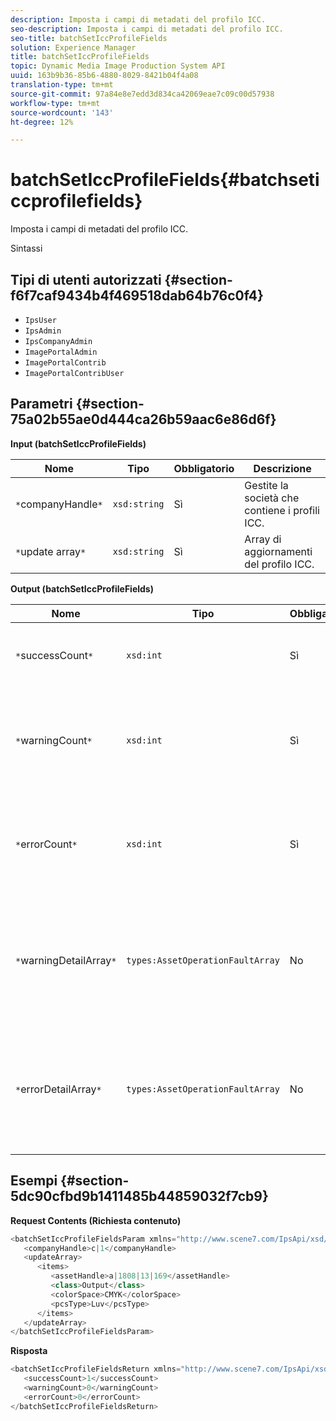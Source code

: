 ```yaml
---
description: Imposta i campi di metadati del profilo ICC.
seo-description: Imposta i campi di metadati del profilo ICC.
seo-title: batchSetIccProfileFields
solution: Experience Manager
title: batchSetIccProfileFields
topic: Dynamic Media Image Production System API
uuid: 163b9b36-85b6-4880-8029-8421b04f4a08
translation-type: tm+mt
source-git-commit: 97a84e8e7edd3d834ca42069eae7c09c00d57938
workflow-type: tm+mt
source-wordcount: '143'
ht-degree: 12%

---
```



# batchSetIccProfileFields{#batchseticcprofilefields}

Imposta i campi di metadati del profilo ICC.

Sintassi

## Tipi di utenti autorizzati {#section-f6f7caf9434b4f469518dab64b76c0f4}

* `IpsUser`
* `IpsAdmin`
* `IpsCompanyAdmin`
* `ImagePortalAdmin`
* `ImagePortalContrib`
* `ImagePortalContribUser`

## Parametri {#section-75a02b55ae0d444ca26b59aac6e86d6f}

**Input (batchSetIccProfileFields)**

| Nome | Tipo | Obbligatorio | Descrizione |
|---|---|---|---|
| `*`companyHandle`*` | `xsd:string` | Sì | Gestite la società che contiene i profili ICC. |
| `*`update array`*` | `xsd:string` | Sì | Array di aggiornamenti del profilo ICC. |

**Output (batchSetIccProfileFields)**

| Nome | Tipo | Obbligatorio | Descrizione |
|---|---|---|---|
| `*`successCount`*` | `xsd:int` | Sì | Numero di campi del profilo ICC impostati correttamente. |
| `*`warningCount`*` | `xsd:int` | Sì | Il numero di avvisi generati quando l&#39;operazione tentava di impostare i campi del profilo ICC. |
| `*`errorCount`*` | `xsd:int` | Sì | Numero di errori generati quando l&#39;operazione tentava di impostare i campi del profilo ICC. |
| `*`warningDetailArray`*` | `types:AssetOperationFaultArray` | No | Array di dettagli associati alle risorse che generavano avvisi quando l&#39;operazione tentava di applicare gli aggiornamenti. |
| `*`errorDetailArray`*` | `types:AssetOperationFaultArray` | No | Array di dettagli associati alle risorse che generavano errori quando l&#39;operazione tentava di applicare gli aggiornamenti. |

## Esempi {#section-5dc90cfbd9b1411485b44859032f7cb9}

**Request Contents (Richiesta contenuto)**

```java
<batchSetIccProfileFieldsParam xmlns="http://www.scene7.com/IpsApi/xsd/2009-07-31">
   <companyHandle>c|1</companyHandle>
   <updateArray>
      <items>
         <assetHandle>a|1808|13|169</assetHandle>
         <class>Output</class>
         <colorSpace>CMYK</colorSpace>
         <pcsType>Luv</pcsType>
      </items>
   </updateArray>
</batchSetIccProfileFieldsParam>
```

**Risposta**

```java
<batchSetIccProfileFieldsReturn xmlns="http://www.scene7.com/IpsApi/xsd/2009-07-31">
   <successCount>1</successCount>
   <warningCount>0</warningCount>
   <errorCount>0</errorCount>
</batchSetIccProfileFieldsReturn>
```

